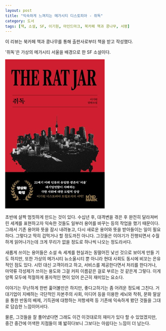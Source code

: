 ```yaml
---
layout: post
title: "익숙하게 느껴지는 메가시티 디스토피아 - 쥐독"
category: 도서
tags: [책, 소설, SF, 이기원, 마인드마크, 북카페 책과 콩나무, 서평]
---
```


<div class="ftc-ad-notice">
이 리뷰는 북카페 책과 콩나무를 통해 출판사로부터 책을 받고 작성했다.
</div>



'쥐독'은
가상의 메가시티 서울을 배경으로 한 SF 소설이다.

![표지](/images/book/the-rat-jar-book.jpg)

초반에 살짝 멈칫하게 만드는 것이 있다.
수십년 후, 대격변을 겪은 후 완전히 달라져버린 세계를 표현하고자
익숙한 것들도 일부러 용어를 바꾸는 등의 작업을 했기 때문이다.
그래서 기존 용어와 뜻을 잠시 내려놓고, 다시 새로운 용어와 뜻을 받아들이는 일이 필요하다.
그렇다고 딱히 겁먹거나 할 정도까진 아니다.
그것들은 이야기가 진행되면서 수월하게 읽어나가는데 크게 무리가 없을 정도로 하나씩 나오는 정도라서다.

새롭게 쓰이는 용어들은 소설 속 세계를 현실과는 동떨어진 낯선 것으로 보이게 만들 기도 하지만,
또한 가상의 메가시티 뉴소울시티 뿐 아니라 현대 사회도 동시에 비꼬는 은유적인 점도 있다.
시민 대신 고객이라고 하고,
서비스를 제공한다면서 처리를 한다거나,
마약류 각성제가 쓰이는 용도와 그걸 커피 이름같은 걸로 부르는 것 같은게 그렇다.
이게 양쪽 모두에 적절하게 풍자적인 면이 있어 은근히 재미있는 요소다.

이야기는 무난하게 한번 훑어볼만은 하지만,
좋다고하기는 좀 어려운 정도에 그친다.
거대기업이 지배하는 극단적인 자본주의 사회,
미디어 등을 이용한 세뇌와 착취,
문화 말살을 통한 반동의 배제,
기득권에 대항하는 저항세력 등
기존에 익숙하게 봤던 것들을 그대로 답습한 느낌이어서다.

물론, 그것들을 잘 풀어냈다면 그래도 이건 이것대로의 재미가 있다 할 수 있었겠지만,
중간 중간에 어색한 지점들이 꽤 밟히다보니
그보다는 아쉽다는 느낌이 더 남는다.
